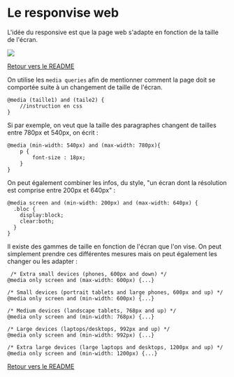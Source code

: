 # Le responvise web

L'idée du responsive est que la page web s'adapte en fonction de la taille de l'écran. 

![](https://cdn.mos.cms.futurecdn.net/7vpUPMSbPfhxiUNYj5XnE6.jpg)

[Retour vers le README](https://github.com/CalcagnoLoic/aide_memoire/blob/main/README.md)

On utilise les `media queries` afin de mentionner comment la page doit se comportée suite à un changement de taille de l'écran. 

```
@media (taille1) and (taile2) {
    //instruction en css
}
```

Si par exemple, on veut que la taille des paragraphes changent de tailles entre 780px et 540px, on écrit :

```
@media (min-width: 540px) and (max-width: 780px){
    p {
        font-size : 18px;
    }
}
```

On peut également combiner les infos, du style, "un écran dont la résolution est comprise entre 200px et 640px" :

```
@media screen and (min-width: 200px) and (max-width: 640px) {
  .bloc {
    display:block;
    clear:both;
  }
}
```

Il existe des gammes de taille en fonction de l'écran que l'on vise. On peut simplement prendre ces différentes mesures mais on peut également les changer ou les adapter : 

```
 /* Extra small devices (phones, 600px and down) */
@media only screen and (max-width: 600px) {...}

/* Small devices (portrait tablets and large phones, 600px and up) */
@media only screen and (min-width: 600px) {...}

/* Medium devices (landscape tablets, 768px and up) */
@media only screen and (min-width: 768px) {...}

/* Large devices (laptops/desktops, 992px and up) */
@media only screen and (min-width: 992px) {...}

/* Extra large devices (large laptops and desktops, 1200px and up) */
@media only screen and (min-width: 1200px) {...} 
```
[Retour vers le README](https://github.com/CalcagnoLoic/aide_memoire/blob/main/README.md)

